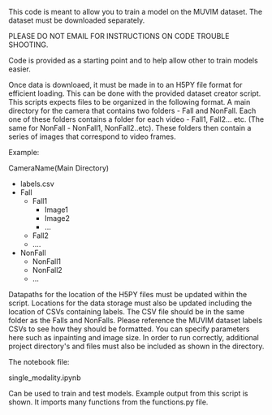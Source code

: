 This code is meant to allow you to train a model on the MUVIM dataset. The dataset must be downloaded separately.

PLEASE DO NOT EMAIL FOR INSTRUCTIONS ON CODE TROUBLE SHOOTING.

Code is provided as a starting point and to help allow other to train models easier.

Once data is downloaed, it must be made in to an H5PY file format for efficient loading. This can be done with the provided dataset creator script. This scripts expects files to be organized in the following format. A main directory for the camera that contains two folders - Fall and NonFall. Each one of these folders contains a folder for each video - Fall1, Fall2... etc. (The same for NonFall - NonFall1, NonFall2..etc). These folders then contain a series of images that correspond to video frames.

Example:

CameraName(Main Directory)
- labels.csv
- Fall
  - Fall1
    - Image1
    - Image2
    - …
  - Fall2
  - ….
- NonFall
  - NonFall1
  - NonFall2
  - …

Datapaths for the location of the H5PY files must be updated within the script. Locations for the data storage must also be updated including the location of CSVs containing labels. The CSV file should be in the same folder as the Falls and NonFalls. Please reference the MUVIM dataset labels CSVs to see how they should be formatted. You can specify parameters here such as inpainting and image size. In order to run correctly, additional project directory's and files must also be included as shown in the directory.

The notebook file:

single\_modality.ipynb

Can be used to train and test models. Example output from this script is shown. It imports many functions from the functions.py file.
